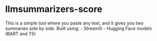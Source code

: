 # llmsummarizers-score
This is a simple tool where you paste any text, and it gives you two summaries side by side.  Built using: - Streamlit - Hugging Face models (BART and T5)

